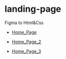 # landing-page

Figma to Html&Css

- [Home_Page](https://abdullahturkmen.github.io/html-landing-page)

- [Home_Page_2](https://abdullahturkmen.github.io/html-landing-page/index-2.html)

- [Home_Page_3](https://abdullahturkmen.github.io/html-landing-page/index-3.html)
